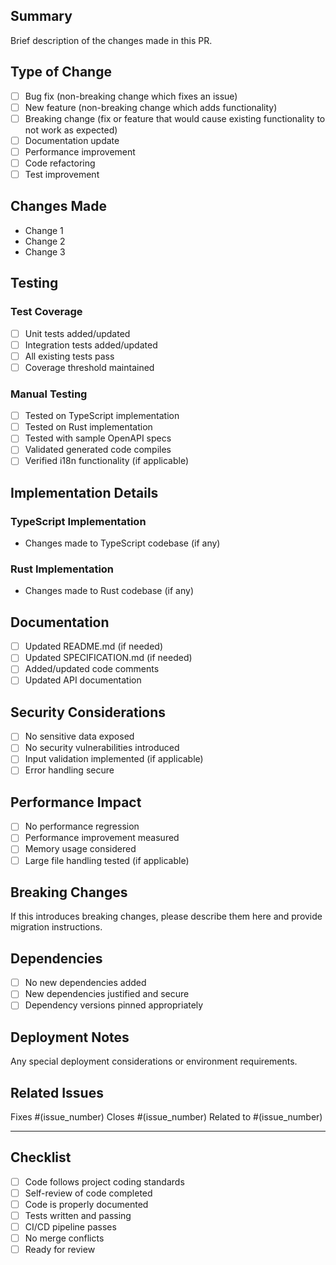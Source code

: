 ## Summary
Brief description of the changes made in this PR.

## Type of Change
- [ ] Bug fix (non-breaking change which fixes an issue)
- [ ] New feature (non-breaking change which adds functionality)
- [ ] Breaking change (fix or feature that would cause existing functionality to not work as expected)
- [ ] Documentation update
- [ ] Performance improvement
- [ ] Code refactoring
- [ ] Test improvement

## Changes Made
- Change 1
- Change 2
- Change 3

## Testing
### Test Coverage
- [ ] Unit tests added/updated
- [ ] Integration tests added/updated
- [ ] All existing tests pass
- [ ] Coverage threshold maintained

### Manual Testing
- [ ] Tested on TypeScript implementation
- [ ] Tested on Rust implementation
- [ ] Tested with sample OpenAPI specs
- [ ] Validated generated code compiles
- [ ] Verified i18n functionality (if applicable)

## Implementation Details
### TypeScript Implementation
- Changes made to TypeScript codebase (if any)

### Rust Implementation
- Changes made to Rust codebase (if any)

## Documentation
- [ ] Updated README.md (if needed)
- [ ] Updated SPECIFICATION.md (if needed)
- [ ] Added/updated code comments
- [ ] Updated API documentation

## Security Considerations
- [ ] No sensitive data exposed
- [ ] No security vulnerabilities introduced
- [ ] Input validation implemented (if applicable)
- [ ] Error handling secure

## Performance Impact
- [ ] No performance regression
- [ ] Performance improvement measured
- [ ] Memory usage considered
- [ ] Large file handling tested (if applicable)

## Breaking Changes
If this introduces breaking changes, please describe them here and provide migration instructions.

## Dependencies
- [ ] No new dependencies added
- [ ] New dependencies justified and secure
- [ ] Dependency versions pinned appropriately

## Deployment Notes
Any special deployment considerations or environment requirements.

## Related Issues
Fixes #(issue_number)
Closes #(issue_number)
Related to #(issue_number)

---

## Checklist
- [ ] Code follows project coding standards
- [ ] Self-review of code completed
- [ ] Code is properly documented
- [ ] Tests written and passing
- [ ] CI/CD pipeline passes
- [ ] No merge conflicts
- [ ] Ready for review